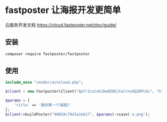 # fastposter 让海报开发更简单

云服务开发文档 https://cloud.fastposter.net/doc/guide/

## 安装

```bash
composer require fastposter/fastposter
```

## 使用
```php
include_once "vendor/autoload.php";

$client = new Fastposter\Client("ApfrIzxCoK1DwNZOEJCwlrnv6QZ0PCdv", "https://poster.prodapi.cn");

$params = [
    'title' => '我的第一个海报2'
];
$client->buildPoster("80058c79d1e2e617", $params)->save('a.png');
```
